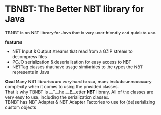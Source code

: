 # TBNBT: The Better NBT library for Java
TBNBT is an NBT library for Java that is very user friendly and quick to use.

__features__

 - NBT Input & Output streams that read from a GZIP stream to decompress files
 - POJO serialization & deserialization for easy access to NBT
 - NBTTag classes that have usage similarities to the types the NBT represents in Java

__Goal__
Many NBT libraries are very hard to use, many include unnecessary complexity when it comes to using the provided classes.  
That is why TBNBT is __T__he __B__etter __NBT__ library. All of the classes are very easy to use, including the serialization classes.  
TBNBT has NBT Adapter & NBT Adapter Factories to use for (de)serializing custom objects